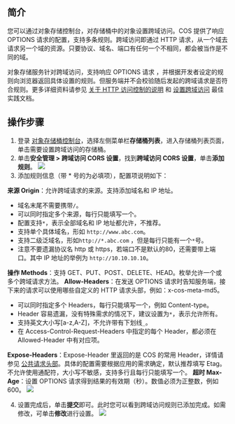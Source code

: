 ## 简介

您可以通过对象存储控制台，对存储桶中的对象设置跨域访问。COS 提供了响应 OPTIONS 请求的配置，支持多条规则。跨域访问即通过 HTTP 请求，从一个域去请求另一个域的资源。只要协议、域名、端口有任何一个不相同，都会被当作是不同的域。

对象存储服务针对跨域访问，支持响应 OPTIONS 请求 ，并根据开发者设定的规则向浏览器返回具体设置的规则。但服务端并不会校验随后发起的跨域请求是否符合规则。更多详细资料请参见 [关于 HTTP 访问控制的说明](https://developer.mozilla.org/zh-CN/docs/Web/HTTP/Access_control_CORS) 和 [设置跨域访问](https://cloud.tencent.com/document/product/436/11488) 最佳实践文档。

## 操作步骤

1. 登录 [对象存储桶控制台](https://console.cloud.tencent.com/cos5)，选择左侧菜单栏**存储桶列表**，进入存储桶列表页面，单击需要设置跨域访问的存储桶。
2. 单击**安全管理 > 跨域访问 CORS 设置**，找到**跨域访问 CORS 设置**，单击**添加规则**。
   ![](https://main.qcloudimg.com/raw/6f3d6f81cb550bac4076d54861efdc60.png)
3. 添加规则信息（带 * 号的为必填项），配置项说明如下：

 **来源 Origin**：允许跨域请求的来源。支持添加域名和 IP 地址。
  - 域名末尾不需要携带`/`。
  - 可以同时指定多个来源，每行只能填写一个。
  - 配置支持`*`，表示全部域名和 IP 地址都允许，不推荐。
  - 支持单个具体域名，形如 `http://www.abc.com`。
  - 支持二级泛域名，形如`http://*.abc.com` ，但是每行只能有一个`*`号。
  - 注意不要遗漏协议名 http 或 https，若端口不是默认的80，还需要带上端口。其中 IP 地址的举例为 `http://10.10.10.10`。

 **操作 Methods**：支持 GET、PUT、POST、DELETE、HEAD。枚举允许一个或多个跨域请求方法。
 **Allow-Headers**：在发送 OPTIONS 请求时告知服务端，接下来的请求可以使用哪些自定义的 HTTP 请求头部，例如：x-cos-meta-md5。
  - 可以同时指定多个 Headers，每行只能填写一个，例如 Content-type。
  - Header 容易遗漏，没有特殊需求的情况下，建议设置为`*`，表示允许所有。
  - 支持英文大小写[a-z,A-Z]，不允许带有下划线`_`。
  - 在 Access-Control-Request-Headers 中指定的每个 Header，都必须在 Allowed-Header 中有对应项。

 **Expose-Headers**：Expose-Header 里返回的是 COS 的常用 Header，详情请参见 [公共请求头部](https://cloud.tencent.com/document/product/436/7728)。具体的配置需要根据应用的需求确定，默认推荐填写 Etag。不允许使用通配符，大小写不敏感，支持多行且每行只能填写一个。
 **超时 Max-Age**：设置 OPTIONS 请求得到结果的有效期（秒）。数值必须为正整数，例如600。
 ![](https://main.qcloudimg.com/raw/de177b977614a1822dc368d860eb4b44.jpg)

4. 设置完成后，单击**提交**即可。此时您可以看到跨域访问规则已添加完成。如需修改，可单击**修改**进行设置。
   ![](https://main.qcloudimg.com/raw/e42826a0832f1b4283952a1e7af6c826.png)
